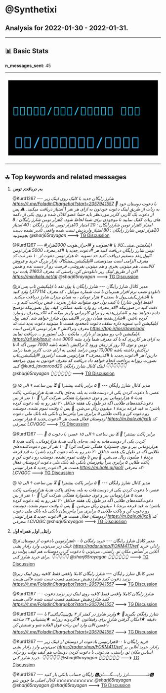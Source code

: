 # **@Synthetixi**
 ## Analysis for **2022-01-30** - **2022-01-31**.

---

## 📊 **Basic Stats**

**n_messages_sent**: 45

---
![wordcloud](Synthetixi_1Days_wordcloud.png)

---


## 🔝 **Top keywords and related messages**

1. **به, دریافت, تومن**

    @Kurd1267 --- *شارژ رایگان جدید با کلیک روی لینک زیر    https://t.me/FoladinChargebot?start=2057941557    👥 با دعوت دوستان خود به ربات از طریق لینک دعوت خودتون به ازای هر نفر 1 امتیاز دریافت میکنید.  ⚠️  پس از دعوت یک کاربر، کاربر موردنظر باید حتما عضو کانال شده و روی یکی از دکمه های ربات کلیک نمایید تا موجودی برای شما لحاظ شود.    2هزار تومن شارژ رایگان  : 8 امتیاز  5هزار تومن شارژرایگان  : 20 امتیاز  10هزار تومن شارژ رایگان  : 40 امتیاز   20هزار  تومن شارژ رایگان  : 80 امتیاز   واریزیش تست شده  واقعی تادیر نشده دست بجونبونید    @sharj65rayagan* **--->** [TG Discussion](https://t.me/Synthetixi/19128)

    @Kurd1267 --- *#اپلیکیشن_مینی_کالا    با #عضویت و  #احراز_هویت 2000هزار تومن‌ شارژ رایگان دریافت کنید   هر #دعوت_جدید با  #کد_معرف   5000  هزار تومن #پول_نقد  مسقیم  دریافت  کنید    حد تسویه ۵۰ هزار تومن دعوت از ۱۰ نفر   ثبت کد معرف الزامی است‌      میدونستی  #اپلیکیشن_مینیکالا، بازار بزرگ خرید و فروش کالاست، هم میتونی بخری و هم میتونی بفروشی، فرصت رو از دست نده و همین الان از طریق لینک زیر دانلودش کن، راستی کد معرف 21603 یادت نره     https://minikala.net/dl      @sharj65rayagan* **--->** [TG Discussion](https://t.me/Synthetixi/19127)

    @مدیر کانال شارژ رایگان‌ --- *شارژ رایگان یا پول نقد  با اپلیکیشن تاپ  پس از دانلودو نصب نرم افزار همزمان با ثبت شماره موبایل ، کد معرف  177114را وارد کنید  با #شارژ_کیف_پول تا سقف ۳ هزار تومان ، به همان میزان شارژ دریافت میکنید.(فقط اولین شارژ) با کیف پول خود میتوانید شارژ بخرید ، قبض پرداخت کنید و ...  دقت کنید در صورتیکه  #کد_معرف رو وارد نکنید عملکرد کیف پول بصورتیکه توضیح دادم نخواهد  بود و #شارژ_هدیه رو برای کاربرانی واریز میکنه که  #کد_معرف رو وارد کرده باشن. #شارژ_هدیه همان روز در #کیف_پول شارژ خواهد شد.  کیف پول اپلیکیشن تاپ تسویه داره   سقف دعوت نامحدود هست تا میتونید دعوت بدید ثبت کد معرف وتراکنش ۳ هزار تومنی  الزامی است   https://top.ir/ios/download    اپلیکیشن تاپ رو میتونید از بازار ، مایکت ، پلی استور  و ... دریافت نمایید.   https://zil.ink/top.ir 🔝🔝🔝 به ازای هر کاربری که با کد معرف شما وارد بشه 3000 تومن و توی 10 روز از زمان ورود 2 تراکنش داشته باشه 7000 تومن اگه 4 تا تراکنش داشته باشه 10,000 تومن درامد (یعنی به ازای جذب کاربر شما درامد دارین)  هر #دعوت_جدید با  #کد_معرف ۳ هزارتومن هست  ازامروز  #اپلیکیشن_تاپ  بصورت روزانه پرداخت انجام خواهد داد   دریافت کد معرف خودتون به پیوی مراجعه کنید  @kurd_javanrood20     لینک کانال شارژ رایگان   👇👇👇👇👇👇 @sharj65rayagan 👆👆👆👆👆👆* **--->** [TG Discussion](https://t.me/Synthetixi/19050)

    @مدیر کانال شارژ رایگان‌ --- *💌 *۵ برابر پاکت بیشتر!* 💌  ⏳ بین ساعت *۹ الی ۱۵ عصر،* با دعوت کردن یکی از دوست‌هات به بله، به‌جای پاکت هدیهٔ هزارتومانی، پاکت هدیهٔ *۵ هزارتومانی* ببر و توی جشنوارهٔ هفتگی شرکت کن!  🎁 ۱۰ نفر از بین دعوت‌‌کننده‌های طلایی اگه در طول یک هفته حداقل ۲۰ نفر رو به بله دعوت کرده باشن؛ به قید قرعه برندهٔ *۱ میلیون ریال* می‌شن.  🎉 پس تا وقتت تموم نشده، دوستت رو دعوت کن و *پاکت طلایی ۵ برابری* ببر!   پیام‌رسان بانکی بله  بانک ملی   دعوت ازدوستان فعال هست   هر #دعوت_جدید  ۵ هزار تومنی     https://m.bale.ai/jxo1i  کد معرفی:    LCVQGC* **--->** [TG Discussion](https://t.me/Synthetixi/19061)

    @Kurd1267 --- *💌 *۵ برابر پاکت بیشتر!* 💌  ⏳ بین ساعت *۹ الی ۱۵ عصر،* با دعوت کردن یکی از دوست‌هات به بله، به‌جای پاکت هدیهٔ هزارتومانی، پاکت هدیهٔ *۵ هزارتومانی* ببر و توی جشنوارهٔ هفتگی شرکت کن!  🎁 ۱۰ نفر از بین دعوت‌‌کننده‌های طلایی اگه در طول یک هفته حداقل ۲۰ نفر رو به بله دعوت کرده باشن؛ به قید قرعه برندهٔ *۱ میلیون ریال* می‌شن.  🎉 پس تا وقتت تموم نشده، دوستت رو دعوت کن و *پاکت طلایی ۵ برابری* ببر!   پیام‌رسان بانکی بله  بانک ملی   دعوت ازدوستان فعال هست   هر #دعوت_جدید  ۵ هزار تومنی     https://m.bale.ai/jxo1i  کد معرفی:    LCVQGC* **--->** [TG Discussion](https://t.me/Synthetixi/19062)

    @مدیر کانال شارژ رایگان‌ --- *💌 *۵ برابر پاکت بیشتر!* 💌  ⏳ بین ساعت *۹ الی ۱۵ عصر،* با دعوت کردن یکی از دوست‌هات به بله، به‌جای پاکت هدیهٔ هزارتومانی، پاکت هدیهٔ *۵ هزارتومانی* ببر و توی جشنوارهٔ هفتگی شرکت کن!  🎁 ۱۰ نفر از بین دعوت‌‌کننده‌های طلایی اگه در طول یک هفته حداقل ۲۰ نفر رو به بله دعوت کرده باشن؛ به قید قرعه برندهٔ *۱ میلیون ریال* می‌شن.  🎉 پس تا وقتت تموم نشده، دوستت رو دعوت کن و *پاکت طلایی ۵ برابری* ببر!   پیام‌رسان بانکی بله  بانک ملی   دعوت ازدوستان فعال هست   هر #دعوت_جدید  ۵ هزار تومنی     https://m.bale.ai/jxo1i  کد معرفی:    LCVQGC       @sharj65rayagan* **--->** [TG Discussion](https://t.me/Synthetixi/19063)

2. **رایتل, اول, همراه اول**

    @مدیر کانال شارژ رایگان‌ --- *خرید رایگان تا ۵۰۰هزارتومن بادعوت از دوستان      از لینک زیر می‌تونی وارد رادار بشی:     https://radar.shop/FOKM41T/ref   رادار، خرید آنلاین بر اساس مکان تو.  راستی، می‌تونی با دعوت کردن دوستات هم کیف پولت رو برای خرید شارژ کنی.    👇👇👇👇👇 @sharj65rayagan 👆👆👆👆👆👆* **--->** [TG Discussion](https://t.me/Synthetixi/19107)

    @مدیر کانال شارژ رایگان‌ --- *شارژ رایگان  کاملا واقعی  فقط کافیه روی لینک زیر بزنید       دعوت کنید شارژدهیش مستقیم هست   تست شده عالی هست    https://t.me/FoladinChargebot?start=2057941557* **--->** [TG Discussion](https://t.me/Synthetixi/19059)

    @Kurd1267 --- *شارژ رایگان  کاملا واقعی  فقط کافیه روی لینک زیر بزنید       دعوت کنید شارژدهیش مستقیم هست   تست شده عالی هست    https://t.me/FoladinChargebot?start=2057941557* **--->** [TG Discussion](https://t.me/Synthetixi/19058)

    @Kurd1267 --- *با FₒₗₐdᵢₙCₕₐᵣgₑ شارژ رایگان بگیرید🤑 ★واریز شارژ در کمتر از  ۲ دقیقه ★امکان گرفتن شارژ برای رفیقاتون ★گردونه روزانه ★پشتیبانی ۲۴ ساعته همین الان وارد این ربات فوق العاده شو و تستش کن👇 https://t.me/FoladinChargebot?start=2057941557* **--->** [TG Discussion](https://t.me/Synthetixi/19048)

    @Kurd1267 --- *خرید رایگان تا ۵۰۰هزارتومن بادعوت از دوستان      از لینک زیر می‌تونی وارد رادار بشی:     https://radar.shop/FOKM41T/ref   رادار، خرید آنلاین بر اساس مکان تو.  راستی، می‌تونی با دعوت کردن دوستات هم کیف پولت رو برای خرید شارژ کنی.    👇👇👇👇👇 @sharj65rayagan 👆👆👆👆👆👆* **--->** [TG Discussion](https://t.me/Synthetixi/19110)

    @Kurd1267 --- *رایگان حساب بانکی باز کنید  🅾شــــــــــــــارژ رایــــگـــــان🅾   کانال اصلی ما جوین شو ↙️↙️↙️↙️↙️↙️↙️↙️↙️↙️↙️   @sharj65rayagan  @sharj65rayagan  @sharj65rayagan* **--->** [TG Discussion](https://t.me/Synthetixi/19051)

